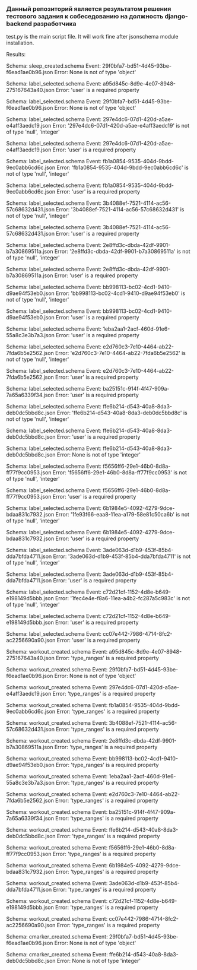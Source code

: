 ### Данный репозиторий является результатом решения тестового задания к собеседованию на должность django-backend разработчика

test.py is the main script file. It will work fine after jsonschema module installation.

Results:

Schema: sleep_created.schema
Event: 29f0bfa7-bd51-4d45-93be-f6ead1ae0b96.json
Error: None is not of type 'object'

Schema: label_selected.schema
Event: a95d845c-8d9e-4e07-8948-275167643a40.json
Error: 'user' is a required property

Schema: label_selected.schema
Event: 29f0bfa7-bd51-4d45-93be-f6ead1ae0b96.json
Error: None is not of type 'object'

Schema: label_selected.schema
Event: 297e4dc6-07d1-420d-a5ae-e4aff3aedc19.json
Error: '297e4dc6-07d1-420d-a5ae-e4aff3aedc19' is not of type 'null', 'integer'

Schema: label_selected.schema
Event: 297e4dc6-07d1-420d-a5ae-e4aff3aedc19.json
Error: 'user' is a required property

Schema: label_selected.schema
Event: fb1a0854-9535-404d-9bdd-9ec0abb6cd6c.json
Error: 'fb1a0854-9535-404d-9bdd-9ec0abb6cd6c' is not of type 'null', 'integer'

Schema: label_selected.schema
Event: fb1a0854-9535-404d-9bdd-9ec0abb6cd6c.json
Error: 'user' is a required property

Schema: label_selected.schema
Event: 3b4088ef-7521-4114-ac56-57c68632d431.json
Error: '3b4088ef-7521-4114-ac56-57c68632d431' is not of type 'null', 'integer'

Schema: label_selected.schema
Event: 3b4088ef-7521-4114-ac56-57c68632d431.json
Error: 'user' is a required property

Schema: label_selected.schema
Event: 2e8ffd3c-dbda-42df-9901-b7a30869511a.json
Error: '2e8ffd3c-dbda-42df-9901-b7a30869511a' is not of type 'null', 'integer'

Schema: label_selected.schema
Event: 2e8ffd3c-dbda-42df-9901-b7a30869511a.json
Error: 'user' is a required property

Schema: label_selected.schema
Event: bb998113-bc02-4cd1-9410-d9ae94f53eb0.json
Error: 'bb998113-bc02-4cd1-9410-d9ae94f53eb0' is not of type 'null', 'integer'

Schema: label_selected.schema
Event: bb998113-bc02-4cd1-9410-d9ae94f53eb0.json
Error: 'user' is a required property

Schema: label_selected.schema
Event: 1eba2aa1-2acf-460d-91e6-55a8c3e3b7a3.json
Error: 'user' is a required property

Schema: label_selected.schema
Event: e2d760c3-7e10-4464-ab22-7fda6b5e2562.json
Error: 'e2d760c3-7e10-4464-ab22-7fda6b5e2562' is not of type 'null', 'integer'

Schema: label_selected.schema
Event: e2d760c3-7e10-4464-ab22-7fda6b5e2562.json
Error: 'user' is a required property

Schema: label_selected.schema
Event: ba25151c-914f-4f47-909a-7a65a6339f34.json
Error: 'user' is a required property

Schema: label_selected.schema
Event: ffe6b214-d543-40a8-8da3-deb0dc5bbd8c.json
Error: 'ffe6b214-d543-40a8-8da3-deb0dc5bbd8c' is not of type 'null', 'integer'

Schema: label_selected.schema
Event: ffe6b214-d543-40a8-8da3-deb0dc5bbd8c.json
Error: 'user' is a required property

Schema: label_selected.schema
Event: ffe6b214-d543-40a8-8da3-deb0dc5bbd8c.json
Error: None is not of type 'integer'

Schema: label_selected.schema
Event: f5656ff6-29e1-46b0-8d8a-ff77f9cc0953.json
Error: 'f5656ff6-29e1-46b0-8d8a-ff77f9cc0953' is not of type 'null', 'integer'

Schema: label_selected.schema
Event: f5656ff6-29e1-46b0-8d8a-ff77f9cc0953.json
Error: 'user' is a required property

Schema: label_selected.schema
Event: 6b1984e5-4092-4279-9dce-bdaa831c7932.json
Error: '1fe93f66-eaa8-11ea-a179-58e81c50ca6b' is not of type 'null', 'integer'

Schema: label_selected.schema
Event: 6b1984e5-4092-4279-9dce-bdaa831c7932.json
Error: 'user' is a required property

Schema: label_selected.schema
Event: 3ade063d-d1b9-453f-85b4-dda7bfda4711.json
Error: '3ade063d-d1b9-453f-85b4-dda7bfda4711' is not of type 'null', 'integer'

Schema: label_selected.schema
Event: 3ade063d-d1b9-453f-85b4-dda7bfda4711.json
Error: 'user' is a required property

Schema: label_selected.schema
Event: c72d21cf-1152-4d8e-b649-e198149d5bbb.json
Error: '1fec4e4e-f8a6-11ea-a4b2-fc287a5c983c' is not of type 'null', 'integer'

Schema: label_selected.schema
Event: c72d21cf-1152-4d8e-b649-e198149d5bbb.json
Error: 'user' is a required property

Schema: label_selected.schema
Event: cc07e442-7986-4714-8fc2-ac2256690a90.json
Error: 'user' is a required property

Schema: workout_created.schema
Event: a95d845c-8d9e-4e07-8948-275167643a40.json
Error: 'type_ranges' is a required property

Schema: workout_created.schema
Event: 29f0bfa7-bd51-4d45-93be-f6ead1ae0b96.json
Error: None is not of type 'object'

Schema: workout_created.schema
Event: 297e4dc6-07d1-420d-a5ae-e4aff3aedc19.json
Error: 'type_ranges' is a required property

Schema: workout_created.schema
Event: fb1a0854-9535-404d-9bdd-9ec0abb6cd6c.json
Error: 'type_ranges' is a required property

Schema: workout_created.schema
Event: 3b4088ef-7521-4114-ac56-57c68632d431.json
Error: 'type_ranges' is a required property

Schema: workout_created.schema
Event: 2e8ffd3c-dbda-42df-9901-b7a30869511a.json
Error: 'type_ranges' is a required property

Schema: workout_created.schema
Event: bb998113-bc02-4cd1-9410-d9ae94f53eb0.json
Error: 'type_ranges' is a required property

Schema: workout_created.schema
Event: 1eba2aa1-2acf-460d-91e6-55a8c3e3b7a3.json
Error: 'type_ranges' is a required property

Schema: workout_created.schema
Event: e2d760c3-7e10-4464-ab22-7fda6b5e2562.json
Error: 'type_ranges' is a required property

Schema: workout_created.schema
Event: ba25151c-914f-4f47-909a-7a65a6339f34.json
Error: 'type_ranges' is a required property

Schema: workout_created.schema
Event: ffe6b214-d543-40a8-8da3-deb0dc5bbd8c.json
Error: 'type_ranges' is a required property

Schema: workout_created.schema
Event: f5656ff6-29e1-46b0-8d8a-ff77f9cc0953.json
Error: 'type_ranges' is a required property

Schema: workout_created.schema
Event: 6b1984e5-4092-4279-9dce-bdaa831c7932.json
Error: 'type_ranges' is a required property

Schema: workout_created.schema
Event: 3ade063d-d1b9-453f-85b4-dda7bfda4711.json
Error: 'type_ranges' is a required property

Schema: workout_created.schema
Event: c72d21cf-1152-4d8e-b649-e198149d5bbb.json
Error: 'type_ranges' is a required property

Schema: workout_created.schema
Event: cc07e442-7986-4714-8fc2-ac2256690a90.json
Error: 'type_ranges' is a required property

Schema: cmarker_created.schema
Event: 29f0bfa7-bd51-4d45-93be-f6ead1ae0b96.json
Error: None is not of type 'object'

Schema: cmarker_created.schema
Event: ffe6b214-d543-40a8-8da3-deb0dc5bbd8c.json
Error: None is not of type 'integer'

